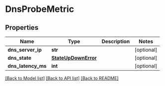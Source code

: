 # DnsProbeMetric

## Properties
Name | Type | Description | Notes
------------ | ------------- | ------------- | -------------
**dns_server_ip** | **str** |  | [optional] 
**dns_state** | [**StateUpDownError**](StateUpDownError.md) |  | [optional] 
**dns_latency_ms** | **int** |  | [optional] 

[[Back to Model list]](../README.md#documentation-for-models) [[Back to API list]](../README.md#documentation-for-api-endpoints) [[Back to README]](../README.md)

